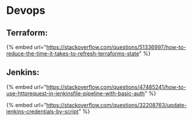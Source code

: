 # Devops

## Terraform:

{% embed url="https://stackoverflow.com/questions/51336997/how-to-reduce-the-time-it-takes-to-refresh-terraforms-state" %}

## Jenkins:

{% embed url="https://stackoverflow.com/questions/47485241/how-to-use-httprequest-in-jenkinsfile-pipeline-with-basic-auth" %}

{% embed url="https://stackoverflow.com/questions/32208763/update-jenkins-credentials-by-script" %}



